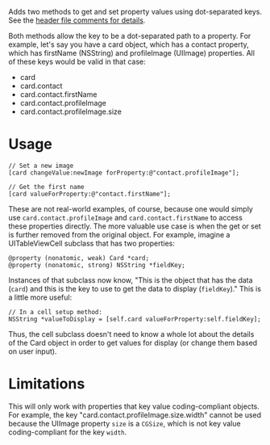 Adds two methods to get and set property values using dot-separated keys. See the [header file comments for details](NSObject%2BKeyDotValue.h).

Both methods allow the key to be a dot-separated path to a property. For example, let's say you have a card object, which has a contact property, which has firstName (NSString) and profileImage (UIImage) properties. All of these keys would be valid in that case:

* card
* card.contact
* card.contact.firstName
* card.contact.profileImage
* card.contact.profileImage.size

# Usage

```objc
// Set a new image
[card changeValue:newImage forProperty:@"contact.profileImage"];

// Get the first name
[card valueForProperty:@"contact.firstName"];
```

These are not real-world examples, of course, because one would simply use `card.contact.profileImage` and `card.contact.firstName` to access these properties directly. The more valuable use case is when the get or set is further removed from the original object. For example, imagine a UITableViewCell subclass that has two properties:

```objc
@property (nonatomic, weak) Card *card;
@property (nonatomic, strong) NSString *fieldKey;
```

Instances of that subclass now know, "This is the object that has the data (`card`) and this is the key to use to get the data to display (`fieldKey`)." This is a little more useful:

```objc
// In a cell setup method:
NSString *valueToDisplay = [self.card valueForProperty:self.fieldKey];
```

Thus, the cell subclass doesn't need to know a whole lot about the details of the Card object in order to get values for display (or change them based on user input).

# Limitations

This will only work with properties that key value coding-compliant objects. For example, the key "card.contact.profileImage.size.width" cannot be used because the UIImage property `size` is a `CGSize`, which is not key value coding-compliant for the key `width`.
